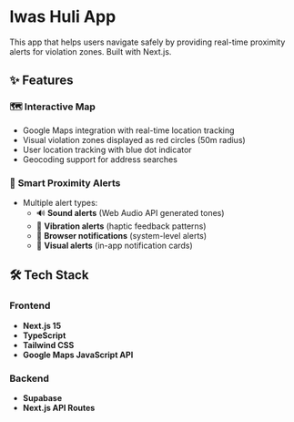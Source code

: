 # Iwas Huli App

This app that helps users navigate safely by providing real-time proximity alerts for violation zones. Built with Next.js.

## ✨ Features

### 🗺️ **Interactive Map**
- Google Maps integration with real-time location tracking
- Visual violation zones displayed as red circles (50m radius)
- User location tracking with blue dot indicator
- Geocoding support for address searches

### 🚨 **Smart Proximity Alerts**
- Multiple alert types:
  - 🔊 **Sound alerts** (Web Audio API generated tones)
  - 📳 **Vibration alerts** (haptic feedback patterns)
  - 🔔 **Browser notifications** (system-level alerts)
  - 🎨 **Visual alerts** (in-app notification cards)

## 🛠️ Tech Stack

### Frontend
- **Next.js 15**
- **TypeScript** 
- **Tailwind CSS**
- **Google Maps JavaScript API**

### Backend
- **Supabase** 
- **Next.js API Routes**


